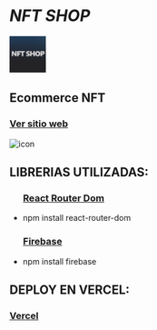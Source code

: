 <!DOCTYPE html>
<html>
  <head>
    <mate charest="utf-8" />
  </head>
  <body>
    <div>
      <h1>
        <b><i>NFT SHOP</i></b>
      </h1>
         <img src="/img/index/nft-shop.png" alt="icon" width="64" height="64" />
         <h2>Ecommerce NFT</h2>
        <h3><a href="https://nft-shop-fawn.vercel.app/">Ver sitio web</a></h3>
         <img src="" alt="icon" />
   <div>
   <h2>LIBRERIAS UTILIZADAS:</h2>
      <ul>
        <h3><a href="https://reactrouter.com/en/main">React Router Dom</a></h3>
        <li>npm install react-router-dom</li>
        <h3><a href="https://firebase.google.com/">Firebase</a></h3>
        <li>npm install firebase</li>
      </ul></div>
    <div>
      <h2> DEPLOY EN VERCEL:</h2>
      <h3><a href="https://nft-shop-fawn.vercel.app/">Vercel</a></h3>
    </div>
  </body>
</html>

